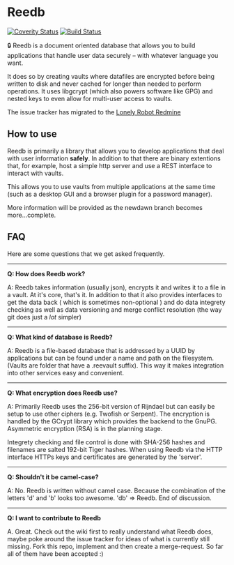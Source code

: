 Reedb
=====

[![Coverity Status](https://scan.coverity.com/projects/6872/badge.svg)](https://scan.coverity.com/projects/reepass-reedb)
[![Build Status](https://travis-ci.org/reepass/reedb.svg?branch=master)](https://travis-ci.org/reepass/reedb)

<!-- ![Reedb Logo](https://)
[![Test coverage](https://img.shields.io/coveralls/SpiderOak/crypton.svg?style=flat)](https://coveralls.io/r/SpiderOak/crypton?branch=master)
 -->

:lock: Reedb is a document oriented database that allows you to build applications that handle user data securely – with whatever language you want.

It does so by creating vaults where datafiles are encrypted before being written to disk and never cached for longer than needed to perform operations. It uses libgcrypt (which also powers software like GPG) and nested keys to even allow for multi-user access to vaults.

The issue tracker has migrated to the [Lonely Robot Redmine](https://bugs.lonelyrobot.io/projects/reedb/issues)

How to use
----------

Reedb is primarily a library that allows you to develop applications that deal with user information **safely**. In addition to that there are binary extentions that, for example, host a simple http server and use a REST interface to interact with vaults.

This allows you to use vaults from multiple applications at the same time (such as a desktop GUI and a browser plugin for a password manager).

More information will be provided as the newdawn branch becomes more...complete.

FAQ
---

Here are some questions that we get asked frequently.

---

**Q: How does Reedb work?**

A: Reedb takes information (usually json), encrypts it and writes it to a file in a vault. At it's core, that's it. In addition to that it also provides interfaces to get the data back ( which is sometimes non-optional ) and do data integrety checking as well as data versioning and merge conflict resolution (the way git does just a *lot* simpler)

---

**Q: What kind of database is Reedb?**

A: Reedb is a file-based database that is addressed by a UUID by applications but can be found under a name and path on the filesystem. (Vaults are folder that have a .reevault suffix). This way it makes integration into other services easy and convenient.

---

**Q: What encryption does Reedb use?**

A: Primarily Reedb uses the 256-bit version of Rijndael but can easily be setup to use other ciphers (e.g. Twofish or Serpent). The encryption is handled by the GCrypt library which provides the backend to the GnuPG. Asymmetric encryption (RSA) is in the planning stage.

Integrety checking and file control is done with SHA-256 hashes and filenames are salted 192-bit Tiger hashes.
When using Reedb via the HTTP interface HTTPs keys and certificates are generated by the 'server'.

---
**Q: Shouldn't it be camel-case?**

A: No. Reedb is written without camel case. Because the combination of the letters 'd' and 'b' looks too awesome. 'db' => Reedb. End of discussion.

---
**Q: I want to contribute to Reedb**

A. Great. Check out the wiki first to really understand what Reedb does, maybe poke around the issue tracker for ideas of what is currently still missing. Fork this repo, implement and then create a merge-request. So far all of them have been accepted :)


[Reepass]: https://github.com/tr-lonelyrobot/reepass
[here]: https://github.com/tr-lonelyrobot/reedb/wiki/binaries
[wiki]: https://github.com/tr-lonelyrobot/reedb/wiki
